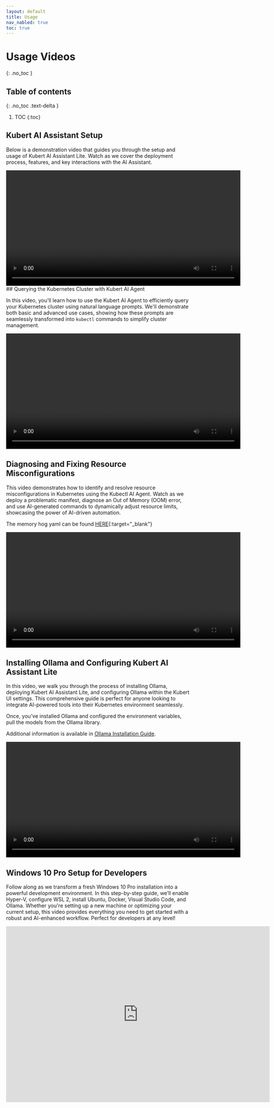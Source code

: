 ```yaml
---
layout: default
title: Usage
nav_nabled: true
toc: true
---
```


# Usage Videos
{: .no_toc }

## Table of contents
{: .no_toc .text-delta }

1. TOC
{:toc}

## Kubert AI Assistant Setup

Below is a demonstration video that guides you through the setup and usage of Kubert AI Assistant Lite. Watch as we cover the deployment process, features, and key interactions with the AI Assistant.

<div class="video-container">
    <video width="640" height="315" controls>
        <source src="/kubert-assistant-lite/assets/video/Kubert_AI_Assistant_Lite_Demo.mp4" type="video/mp4">
        Your browser does not support the video tag.
    </video>
</div>
## Querying the Kubernetes Cluster with Kubert AI Agent

In this video, you'll learn how to use the Kubert AI Agent to efficiently query your Kubernetes cluster using natural language prompts. We'll demonstrate both basic and advanced use cases, showing how these prompts are seamlessly transformed into `kubectl` commands to simplify cluster management.

<div class="video-container">
    <video width="640" height="315" controls>
        <source src="/kubert-assistant-lite/assets/video/kubert-agent-hello-world.mp4" type="video/mp4">
        Your browser does not support the video tag.
    </video>
</div>

## Diagnosing and Fixing Resource Misconfigurations

This video demonstrates how to identify and resolve resource misconfigurations in Kubernetes using the Kubectl AI Agent. Watch as we deploy a problematic manifest, diagnose an Out of Memory (OOM) error, and use AI-generated commands to dynamically adjust resource limits, showcasing the power of AI-driven automation.

The memory hog yaml can be found [HERE](https://raw.githubusercontent.com/TranslucentComputing/kubert-assistant-lite/main/manifests/test-deployment/memory-hog.yaml){:target="_blank"}

<div class="video-container">
    <video width="640" height="315" controls>
        <source src="/kubert-assistant-lite/assets/video/memory-hog.mp4" type="video/mp4">
        Your browser does not support the video tag.
    </video>
</div>

## Installing Ollama and Configuring Kubert AI Assistant Lite

In this video, we walk you through the process of installing Ollama, deploying Kubert AI Assistant Lite, and configuring Ollama within the Kubert UI settings. This comprehensive guide is perfect for anyone looking to integrate AI-powered tools into their Kubernetes environment seamlessly.

Once, you've installed Ollama and configured the environment variables, pull the models from the Ollama library.

Additional information is available in [Ollama Installation Guide](ollama.html).

<div class="video-container">
    <video width="640" height="315" controls>
        <source src="/kubert-assistant-lite/assets/video/ollama-installation-kubert-ai-config.mp4" type="video/mp4">
        Your browser does not support the video tag.
    </video>
</div>

## Windows 10 Pro Setup for Developers

Follow along as we transform a fresh Windows 10 Pro installation into a powerful development environment. In this step-by-step guide, we’ll enable Hyper-V, configure WSL 2, install Ubuntu, Docker, Visual Studio Code, and Ollama. Whether you're setting up a new machine or optimizing your current setup, this video provides everything you need to get started with a robust and AI-enhanced workflow. Perfect for developers at any level!

<iframe width="720" height="480" src="https://www.youtube.com/embed/tFqUzZClLek?si=ajz0VulMGsW5BtFh&modestbranding=1" title="YouTube video player" frameborder="0" allow="accelerometer; autoplay; clipboard-write; encrypted-media; gyroscope; picture-in-picture; web-share" referrerpolicy="strict-origin-when-cross-origin" allowfullscreen></iframe>

